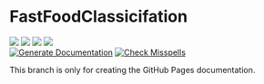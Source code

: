 # FastFoodClassicifation
[![](https://img.shields.io/github/issues/jmne/FastFoodClassification?style=flat-square)](https://github.com/jmne/FastFoodClassification/issues)
[![](https://img.shields.io/github/issues-pr/jmne/FastFoodClassification?style=flat-square)](https://github.com/jmne/FastFoodClassification/pulls)
[![](https://img.shields.io/github/license/jmne/FastFoodClassification?style=flat-square)](https://github.com/jmne/FastFoodClassification/blob/main/LICENSE)
[![](https://img.shields.io/github/languages/code-size/jmne/FastFoodClassification?style=flat-square)](https://github.com/jmne/FastFoodClassification/tree/main/src)<br>
[![Generate Documentation](https://github.com/jmne/FastFoodClassification/actions/workflows/generate-docs.yml/badge.svg)](https://github.com/jmne/FastFoodClassification/actions/workflows/generate-docs.yml)
[![Check Misspells](https://github.com/jmne/FastFoodClassification/actions/workflows/misspell.yml/badge.svg)](https://github.com/jmne/FastFoodClassification/actions/workflows/misspell.yml)

This branch is only for creating the GitHub Pages documentation.